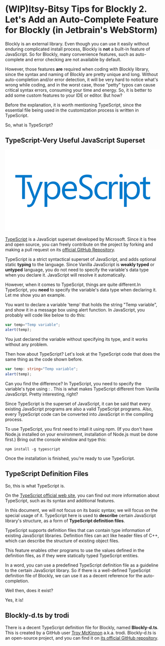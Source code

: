 (WIP)Itsy-Bitsy Tips for Blockly 2. Let's Add an Auto-Complete Feature for Blockly (in Jetbrain's WebStorm)
==========================================================================

Blockly is an external library. Even though you can use it easily without enduring complicated install process, Blockly is **not** a built-in feature of JavaScript. So for Blockly, many convenience features, such as auto-complete and error checking are not available by default. 

However, those features **are** required when coding with Blockly library, since the syntax and naming of Blockly are pretty unique and long. Without auto-completion and/or error detection, it will be very hard to notice what's wrong while coding, and in the worst case, those "petty" typos can cause critical syntax errors, consuming your time and energy. So, it is better to add some custom features to your IDE or editor. But how?

Before the explanation, it is worth mentioning TypeScript, since the essential file being used in the customization process is written in TypeScript.

So, what is TypeScript?

TypeScript-Very Useful JavaScript Superset
------------------------------------------

![](img/typescript-logo-facebook.png)

[TypeScript](https://www.typescriptlang.org/) is a JavaScipt superset developed by Microsoft. Since it is free and open source, you can freely contribute on the project by forking and making a pull request on its [official GitHub Repository](https://github.com/Microsoft/TypeScript).

TypeScript is a strict syntactical superset of JavaScript, and adds optional static **typing** to the language. Since Vanilla JavaScript is **weakly typed** or **untyped** language, you do not need to specify the variable's data type when you declare it. JavaScript will resolve it automatically. 

However, when it comes to TypeScript, things are quite different.In TypeScript, you **need** to specify the variable's data type when declaring it. Let me show you an example.

You want to declare a variable 'temp' that holds the string "Temp variable", and show it in a message box using alert function. In JavaScript, you probably will code like below to do this:

```javascript
var temp="Temp variable";
alert(temp);
```

You just declared the variable without specifying its type, and it works without any problem.

Then how about TypeScript? Let's look at the TypeScript code that does the same thing as the code shown before.

```typescript
var temp: string="Temp variable";
alert(temp);
``` 

Can you find the difference? In TypeScript, you need to specify the variable's type using : . This is what makes TypeScript different from Vanilla JavaScript. Pretty interesting, right?

Since TypeScript is the superset of JavaScript, it can be said that every existing JavaScript programs are also a valid TypeScript programs. Also, every TypeScript code can be converted into JavaScript in the compiling process.

To use TypeScript, you first need to intall it using npm. (If you don't have Node.js installed on your environment, installation of Node.js must be done first.) Bring out the console window and type this:

```
npm install -g typescript
```

Once the installation is finished, you're ready to use TypeScript.

TypeScript Definition Files
-----------------------------------------

So, this is what TypeScript is. 

On the [TypeScript official web site](https://www.typescriptlang.org/), you can find out more information about TypeScript, such as its syntax and additional features.

In this document, we will not focus on its basic syntax; we will focus on the special usage of it. TypeScript here is used to **describe** certain JavaScript library's structure, as a form of **TypeScript definition files**.

TypeScript supports definition files that can contain type information of existing JavaScript libraries. Definition files can act like header files of C++, which can describe the structure of existing object files.

This feature enables other programs to use the values defined in the definition files, as if they were statically typed TypeScript entities. 

In a word, you can use a predefined TypeScript definition file as a guideline to the certain JavaScript library. So if there is a well-defined TypeScript definition file of Blockly, we can use it as a decent reference for the auto-completion.

Well then, does it exist?

Yes, it is!

Blockly-d.ts by trodi
------------------------------------

There is a decent TypeScript definition file for Blockly, named **Blockly-d.ts**. This is created by a GitHub user [Troy McKinnon](https://github.com/trodi) a.k.a. trodi. Blockly-d.ts is an open-source project, and you can find it on [its official GitHub repository](https://github.com/trodi/blockly-d.ts).
